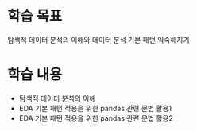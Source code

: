 # 학습 목표
탐색적 데이터 분석의 이해와 데이터 분석 기본 패턴 익숙해지기

# 학습 내용
- 탐색적 데이터 분석의 이해
- EDA 기본 패턴 적용을 위한 pandas 관련 문법 활용1
- EDA 기본 패턴 적용을 위한 pandas 관련 문법 활용2

